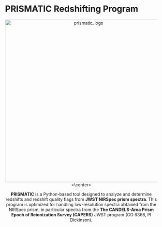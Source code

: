 # PRISMATIC Redshifting Program

<center><img width="537" alt="prismatic_logo" src="https://github.com/user-attachments/assets/be684848-9304-40fe-8420-851bfad3f844" /><\center>
  
**PRISMATIC** is a Python-based tool designed to analyze and determine redshifts and redshift quality flags from **JWST NIRSpec prism spectra**. This program is optimized for handling low-resolution spectra obtained from the NIRSpec prism, in particular spectra from the **The CANDELS-Area Prism Epoch of Reionization Survey (CAPERS)** JWST program (GO 6368, PI Dickinson).





